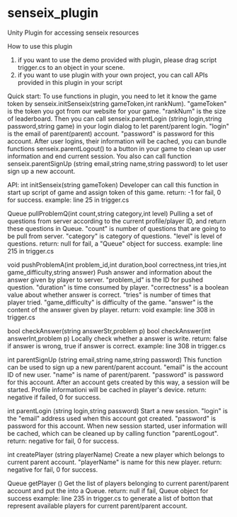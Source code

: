 senseix_plugin
==============

Unity Plugin for accessing senseix resources

How to use this plugin
1. if you want to use the demo provided with plugin, please drag script trigger.cs to an object in your scene.
2. if you want to use plugin with your own project, you can call APIs provided in this plugin in your script

Quick start:
To use functions in plugin, you need to let it know the game token by senseix.initSenseix(string gameToken,int rankNum). "gameToken" is the token you got from our website for your game. "rankNum" is the size of leaderboard.
Then you can call senseix.parentLogin (string login,string password,string game) in your login dialog to let parent/parent login. "login" is the email of parent(parent) account. "password" is password for this account.
After user logins, their information will be cached, you can bundle functions senseix.parentLogout() to a button in your game to clean up user information and end current session. 
You also can call function senseix.parentSignUp (string email,string name,string password) to let user sign up a new account.

API:
int initSenseix(string gameToken)
	Developer can call this function in start up script of game and assign token of this game.
	return: -1 for fail, 0 for success.
	example: line 25 in trigger.cs

Queue pullProblemQ(int count,string category,int level)
	Pulling a set of questions from server according to the current profile/player ID, and return these questions in Queue. "count" is number of questions that are going to be pull from server. "category" is category of questions. "level" is level of questions.
	return: null for fail, a "Queue" object for success.
	example: line 215 in trigger.cs

void pushProblemA(int problem_id,int duration,bool correctness,int tries,int game_difficulty,string answer)
	Push answer and information about the answer given by player to server. "problem_id" is the ID for pushed question. "duration" is time consumed by player. "correctness" is a boolean value about whether answer is correct. "tries" is number of times that player tried. "game_difficulty" is difficulty of the game. "answer" is the content of the answer given by player.
	return: void
	example: line 308 in trigger.cs
	
bool checkAnswer(string answerStr,problem p)
bool checkAnswer(int answerInt,problem p)
	Locally check whether a answer is write.
	return: false if answer is wrong, true if answer is correct.
	example: line 308 in trigger.cs
	
int parentSignUp (string email,string name,string password)
	This function can be used to sign up a new parent/parent account. "email" is the account ID of new user. "name" is name of parent/parent. "password" is password for this account. After an account gets created by this way, a session will be started. Profile informationi will be cached in player's device.
	return: negative if failed, 0 for success.
	
int parentLogin (string login,string password)
	Start a new session. "login" is the "email" address used when this account got created. "password" is password for this account. When new session started, user information will be cached, which can be cleaned up by calling function "parentLogout".
	return: negative for fail, 0 for success.
	
int createPlayer (string playerName)
	Create a new player which belongs to current parent account. "playerName" is name for this new player.
	return: negative for fail, 0 for success.
	
Queue getPlayer ()
	Get the list of players belonging to current parent/parent account and put the into a Queue.
	return: null if fail, Queue object for success
	example: line 235 in trigger.cs to generate a list of botton that represent available players for current parent/parent account.

